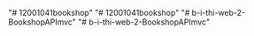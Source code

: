 "# 12001041bookshop" 
"# 12001041bookshop" 
"# b-i-thi-web-2-BookshopAPImvc" 
"# b-i-thi-web-2-BookshopAPImvc" 
